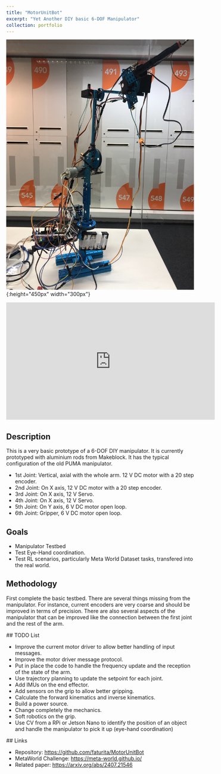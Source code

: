 ```yaml
---
title: "MotorUnitBot"
excerpt: "Yet Another DIY basic 6-DOF Manipulator"
collection: portfolio
---
```


![Descriptor](/images/motorunit.jpg){:height="450px" width="300px"}

<iframe width="560" height="315" src="https://youtube.com/shorts/53h3F6D1VVU?feature=shared" title="YouTube video player" frameborder="0" allow="accelerometer; autoplay; clipboard-write; encrypted-media; gyroscope; picture-in-picture; web-share" allowfullscreen></iframe>


## Description

This is a very basic prototype of a 6-DOF DIY manipulator.  It is currently prototyped with aluminium rods from Makeblock.  It has the typical configuration of the old PUMA manipulator. 

* 1st Joint: Vertical, axial with the whole arm. 12 V DC motor with a 20 step encoder.
* 2nd Joint: On X axis, 12 V DC motor with a 20 step encoder. 
* 3rd Joint: On X axis, 12 V Servo.
* 4th Joint: On X axis, 12 V Servo.
* 5th Joint: On Y axis, 6 V DC motor open loop.
* 6th Joint: Gripper, 6 V DC motor open loop.

## Goals

* Manipulator Testbed
* Test Eye-Hand coordination.
* Test RL scenarios, particularly Meta World Dataset tasks, transfered into the real world.

## Methodology

First complete the basic testbed.  There are several things missing from the manipulator.  For instance, current encoders are very coarse and should be improved in terms of precision.  There are also several aspects of the manipulator that can be improved like the connection between the first joint and the rest of the arm. 


## TODO List
* Improve the current motor driver to allow better handling of input messages.
* Improve the motor driver message protocol.
* Put in place the code to handle the frequency update and the reception of the state of the arm.
* Use trajectory planning to update the setpoint for each joint.
* Add IMUs on the end effector.
* Add sensors on the grip to allow better gripping.
* Calculate the forward kinematics and inverse kinematics.
* Build a power source.
* Change completely the mechanics.
* Soft robotics on the grip.
* Use CV from a RPi or Jetson Nano to identify the position of an object and handle the manipulator to pick it up (eye-hand coordination)


## Links
* Repository: https://github.com/faturita/MotorUnitBot
* MetaWorld Challenge: https://meta-world.github.io/
* Related paper: https://arxiv.org/abs/2407.21546
